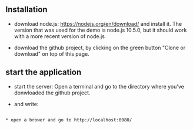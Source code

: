 ## Installation

* download node.js: https://nodejs.org/en/download/ and install it. The version that was used for the demo is node.js 10.5.0, but it should work with a more recent version of node.js

* download the github project, by clicking on the green button "Clone or download" on top of this page. 


## start the application

* start the server:
Open a terminal and go to the directory where you've donwloaded the github project.

* and write:

``` node app.js

* open a brower and go to http://localhost:8080/